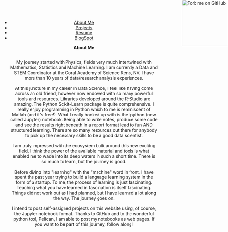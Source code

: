 <body id="index" class="home" data-gr-c-s-loaded="true"><div id="MathJax_Message" style="display: none;"></div>
        <a href="https://github.com/ahmtkaya"><img style="position: absolute; top: 0; right: 0; border: 0; width: 150px; height: 150px;" src="http://aral.github.com/fork-me-on-github-retina-ribbons/right-turquoise@2x.png" alt="Fork me on GitHub"></a>

<html lang="en" class=""><head>
        <meta charset="utf-8">
        <title>Ahmet Kaya Blog</title>
        <link rel="stylesheet" href="https://blog.getpelican.com/theme/css/main.css" type="text/css">
        <link href="https://github.com/ahmetkaya0107" type="application/atom+xml" rel="alternate">

</head>

<body id="index" class="home" data-gr-c-s-loaded="true">
      <header id="banner" class="body">
                <nav><ul>
                    <li><a href="/Aboutme.html">About Me</a></li>
                    <li><a href="/projects.html">Projects</a></li>
                    <li><a href="/Resume.html">Resume</a></li>
                    <li><a href="/blogspot.html">BlogSpot</a></li>
                
<p><strong>About Me</strong></p>
<p><br />My journey started with Physics, fields very much intertwined with Mathematics, Statistics and Machine Learning. I am currently a Data and STEM Coordinator at the Coral Academy of Science Reno, NV. I have more than 10 years of data/research analysis experiences.<br /><br />At this juncture in my career in Data Science, I feel like having come across an old friend, however now endowed with so many powerful tools and resources. Libraries developed around the R-Studio are amazing. The Python Scikit-Learn package is quite comprehensive. I really enjoy programming in Python which to me is reminiscent of Matlab (and it's free!). What I really hooked up with is the Ipython (now called Jupyter) notebook. Being able to write notes, produce some code and see the results right beneath in a report format lead to fun AND structured learning. There are so many resources out there for anybody to pick up the necessary skills to be a good data scientist.<br /><br />I am truly impressed with the ecosystem built around this new exciting field. I think the power of the available material and tools is what enabled me to wade into its deep waters in such a short time. There is so much to learn, but the journey is good.<br /><br />Before diving into "learning" with the "machine" word in front, I have spent the past year trying to build a language learning system in the form of a startup. To me, the process of learning is just fascinating. Teaching what you have learned in fascination is itself fascinating. Things did not work out as I had planned, but I have learned a lot along the way. The journey goes on.<br /><br />I intend to post self-assigned projects on this website using, of course, the Jupyter notebook format. Thanks to GitHub and to the wonderful python tool, Pelican, I am able to post my notebooks as web pages. If you want to be part of this journey, follow along!</p>
